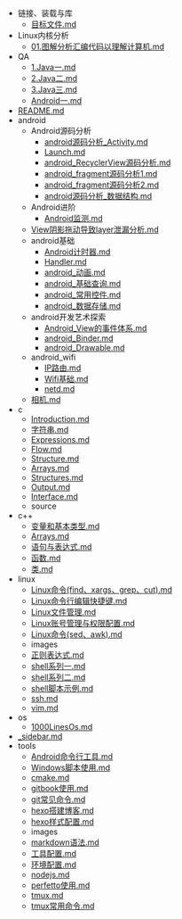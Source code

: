 - 链接、装载与库
  - [目标文件.md](./链接、装载与库/目标文件.md)
- Linux内核分析
  - [01.图解分析汇编代码以理解计算机.md](./Linux内核分析/01.图解分析汇编代码以理解计算机.md)
- QA
  - [1.Java一.md](./QA/1.Java一.md)
  - [2.Java二.md](./QA/2.Java二.md)
  - [3.Java三.md](./QA/3.Java三.md)
  - [Android一.md](./QA/Android一.md)
- [README.md](./README.md)
- android
  - Android源码分析
    - [android源码分析_Activity.md](./android/Android源码分析/android源码分析_Activity.md)
    - [Launch.md](./android/Android源码分析/Launch.md)
    - [android_RecyclerView源码分析.md](./android/Android源码分析/android_RecyclerView源码分析.md)
    - [android_fragment源码分析1.md](./android/Android源码分析/android_fragment源码分析1.md)
    - [android_fragment源码分析2.md](./android/Android源码分析/android_fragment源码分析2.md)
    - [android源码分析_数据结构.md](./android/Android源码分析/android源码分析_数据结构.md)
  - Android进阶
    - [Android监测.md](./android/Android进阶/Android监测.md)
  - [View阴影拖动导致layer泄漏分析.md](./android/View阴影拖动导致layer泄漏分析.md)
  - android基础
    - [Android计时器.md](./android/android基础/Android计时器.md)
    - [Handler.md](./android/android基础/Handler.md)
    - [android_动画.md](./android/android基础/android_动画.md)
    - [android_基础查询.md](./android/android基础/android_基础查询.md)
    - [android_常用控件.md](./android/android基础/android_常用控件.md)
    - [android_数据存储.md](./android/android基础/android_数据存储.md)
  - android开发艺术探索
    - [Android_View的事件体系.md](./android/android开发艺术探索/Android_View的事件体系.md)
    - [android_Binder.md](./android/android开发艺术探索/android_Binder.md)
    - [android_Drawable.md](./android/android开发艺术探索/android_Drawable.md)
  - android_wifi
    - [IP路由.md](./android/android_wifi/IP路由.md)
    - [Wifi基础.md](./android/android_wifi/Wifi基础.md)
    - [netd.md](./android/android_wifi/netd.md)
  - [相机.md](./android/相机.md)
- c
  - [Introduction.md](./c/Introduction.md)
  - [字符串.md](./c/字符串.md)
  - [Expressions.md](./c/Expressions.md)
  - [Flow.md](./c/Flow.md)
  - [Structure.md](./c/Structure.md)
  - [Arrays.md](./c/Arrays.md)
  - [Structures.md](./c/Structures.md)
  - [Output.md](./c/Output.md)
  - [Interface.md](./c/Interface.md)
  - source
- c++
  - [变量和基本类型.md](./c++/变量和基本类型.md)
  - [Arrays.md](./c++/Arrays.md)
  - [语句与表达式.md](./c++/语句与表达式.md)
  - [函数.md](./c++/函数.md)
  - [类.md](./c++/类.md)
- linux
  - [Linux命令(find、xargs、grep、cut).md](./linux/Linux命令(find、xargs、grep、cut).md)
  - [Linux命令行编辑快捷键.md](./linux/Linux命令行编辑快捷键.md)
  - [Linux文件管理.md](./linux/Linux文件管理.md)
  - [Linux账号管理与权限配置.md](./linux/Linux账号管理与权限配置.md)
  - [Linux命令(sed、awk).md](./linux/Linux命令(sed、awk).md)
  - images
  - [正则表达式.md](./linux/正则表达式.md)
  - [shell系列一.md](./linux/shell系列一.md)
  - [shell系列二.md](./linux/shell系列二.md)
  - [shell脚本示例.md](./linux/shell脚本示例.md)
  - [ssh.md](./linux/ssh.md)
  - [vim.md](./linux/vim.md)
- os
  - [1000LinesOs.md](./os/1000LinesOs.md)
- [_sidebar.md](./_sidebar.md)
- tools
  - [Android命令行工具.md](./tools/Android命令行工具.md)
  - [Windows脚本使用.md](./tools/Windows脚本使用.md)
  - [cmake.md](./tools/cmake.md)
  - [gitbook使用.md](./tools/gitbook使用.md)
  - [git常见命令.md](./tools/git常见命令.md)
  - [hexo搭建博客.md](./tools/hexo搭建博客.md)
  - [hexo样式配置.md](./tools/hexo样式配置.md)
  - images
  - [markdown语法.md](./tools/markdown语法.md)
  - [工具配置.md](./tools/工具配置.md)
  - [环境配置.md](./tools/环境配置.md)
  - [nodejs.md](./tools/nodejs.md)
  - [perfetto使用.md](./tools/perfetto使用.md)
  - [tmux.md](./tools/tmux.md)
  - [tmux常用命令.md](./tools/tmux常用命令.md)
